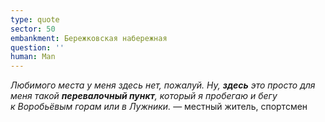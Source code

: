 ```yaml
---
type: quote
sector: 50
embankment: Бережковская набережная
question: ''
human: Man
---
```

_Любимого места у меня здесь нет, пожалуй. Ну, **здесь** это просто для меня такой **перевалочный пункт**, который я пробегаю и бегу к Воробьёвым горам или в Лужники._ — местный житель, спортсмен
